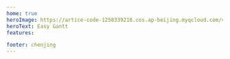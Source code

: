 ```yaml
---
home: true
heroImage: https://artice-code-1258339218.cos.ap-beijing.myqcloud.com/vuepress/element-index.png
heroText: Easy Gantt
features:

footer: chenjing
---
```

